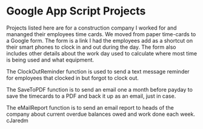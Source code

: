 # Google App Script Projects

Projects listed here are for a construction company I worked for and mananged their employees time cards.
We moved from paper time-cards to a Google form. The form is a link I had the employees add as a shortcut on their smart phones to clock in and out during the day. The form also includes other details about the work day used to calculate where most time is being used and what equipment.

The ClockOutReminder function is used to send a text message reminder for employees that clocked in but forgot to clock out.

The SaveToPDF function is to send an email one a month before payday to save the timecards to a PDF and back it up as an email, just in case.

The eMailReport function is to send an email report to heads of the company about current overdue balances owed and work done each week.
cJaredm
